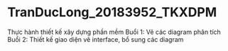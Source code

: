 # TranDucLong_20183952_TKXDPM
Thực hành thiết kế xây dựng phần mềm
Buổi 1: Vẽ các diagram phân tích
Buổi 2: Thiết kế giao diện vẽ interface, bổ sung các diagram
